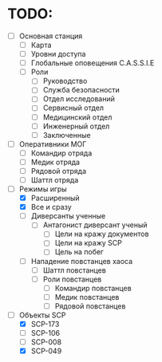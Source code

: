 # TODO:

- [ ] Основная станция
  - [ ] Карта
  - [ ] Уровни доступа
  - [ ] Глобальные оповещения C.A.S.S.I.E
  - [ ] Роли
    - [ ] Руководство
    - [ ] Служба безопасности
    - [ ] Отдел исследований
    - [ ] Сервисный отдел
    - [ ] Медицинский отдел
    - [ ] Инженерный отдел
    - [ ] Заключенные
- [ ] Оперативники МОГ
  - [ ] Командир отряда
  - [ ] Медик отряда
  - [ ] Рядовой отряда
  - [ ] Шаттл отряда
- [ ] Режимы игры
  - [x] Расширенный
  - [x] Все и сразу
  - [ ] Диверсанты ученные
    - [ ] Антагонист диверсант ученый
      - [ ] Цели на кражу документов
      - [ ] Цели на кражу SCP
      - [ ] Цель на побег
  - [ ] Нападение повстанцев хаоса
    - [ ] Шаттл повстанцев
    - [ ] Роли повстанцев
        - [ ] Командир повстанцев
        - [ ] Медик повстанцев
        - [ ] Рядовой повстанцев
- [ ] Объекты SCP
  - [x] SCP-173
  - [ ] SCP-106
  - [ ] SCP-008
  - [x] SCP-049
